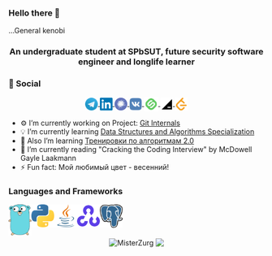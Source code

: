 ### Hello there 👋
...General kenobi
<!--
**MisterZurg/MisterZurg** is a ✨ _special_ ✨ repository because its `README.md` (this file) appears on your GitHub profile. 
-->
<h3 align="center">An undergraduate student at SPbSUT, future security software engineer and longlife learner</h3>

### 💬 Social 
<p align="center">
  <a href="https://t.me/misterzurg">
    <img align="center" alt="Telegram chat" width="25px" src="https://raw.githubusercontent.com/MisterZurg/MisterZurg/main/resourses/telegram.svg" />
  </a>
  <a href="https://www.linkedin.com/in/misterzurg/">
    <img align="center" alt="LinkedIn page" width="25px" src="https://raw.githubusercontent.com/MisterZurg/MisterZurg/main/resourses/linkedin.svg" />
  </a>
  <a href="https://career.habr.com/misterzurg">
    <img align="center" alt="career habr" width="25px" src="https://raw.githubusercontent.com/MisterZurg/MisterZurg/main/resourses/career_habr.svg" />
  </a>
  <a href="https://vk.com/misterzurg">
    <img align="center" alt="@misterzurg" width="25px" src="https://raw.githubusercontent.com/MisterZurg/MisterZurg/main/resourses/vk.svg" />
  </a>
  <a href="https://stepik.org/users/37767932">
    <img align="center" alt="Stepik profile" width="28px" src="https://raw.githubusercontent.com/MisterZurg/MisterZurg/main/resourses/stepik.svg" />
  </a>
  <a href="https://hyperskill.org/profile/4247407">
  <img align="center" alt="Hyperskill profile" width="25px" src="https://raw.githubusercontent.com/MisterZurg/MisterZurg/main/resourses/hyperskill.svg" />
  </a>
  <a href="https://leetcode.com/MisterZurg/">
  <img align="center" alt="LeetCode profile" width="25px" src="https://raw.githubusercontent.com/MisterZurg/MisterZurg/main/resourses/leetcode.svg" />
  </a>
</p>

- ⚙️ I’m currently working on Project: [Git Internals](https://hyperskill.org/projects/110?track=3)
- 💡 I’m currently learning [Data Structures and Algorithms Specialization](https://www.coursera.org/specializations/data-structures-algorithms)
- 📘 Also I’m learning [Тренировки по алгоритмам 2.0](https://yandex.ru/yaintern/algorithm-training)
- 📖 I’m currently reading "Cracking the Coding Interview" by McDowell Gayle Laakmann
- ⚡ Fun fact: Мой любимый цвет - весенний!

### Languages and Frameworks
<img align="left" width="45px" src="resourses/gopher-go.svg" />
<img align="left" width="45px" src="resourses/python.svg" />
<img align="left" width="45px" src="resourses/java.svg" />
<!--<img align="left" width="45px" src="resourses/kotlin.svg" />-->
<img align="left" width="45px" src="resourses/opencv.svg" />
<img align="left" width="45px" src="resourses/postgresql.svg" />
<br />
<br />
<br />

<p align="center"> 
  <img align="center" src="https://github-readme-stats.vercel.app/api?username=MisterZurg&show_icons=true&theme=shades-of-purple" alt="MisterZurg" />
  <img align="center" src="https://github-readme-stats.vercel.app/api/top-langs/?username=MisterZurg&hide=html&theme=shades-of-purple&layout=compact">
</p>
